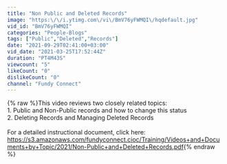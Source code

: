 ```yaml
---
title: "Non Public and Deleted Records"
image: "https:\/\/i.ytimg.com\/vi\/BmV76yFWMQI\/hqdefault.jpg"
vid_id: "BmV76yFWMQI"
categories: "People-Blogs"
tags: ["Public","Deleted","Records"]
date: "2021-09-29T02:41:00+03:00"
vid_date: "2021-03-25T17:52:44Z"
duration: "PT4M43S"
viewcount: "5"
likeCount: "0"
dislikeCount: "0"
channel: "Fundy Connect"
---
```

{% raw %}This video reviews two closely related topics:<br />1. Public and Non-Public records and how to change this status<br />2. Deleting Records and Managing Deleted Records<br /><br />For a detailed instructional document, click here:<br /><a rel="nofollow" target="blank" href="https://s3.amazonaws.com/fundyconnect.cioc/Training/Videos+and+Documents+by+Topic/2021/Non-Public+and+Deleted+Records.pdf">https://s3.amazonaws.com/fundyconnect.cioc/Training/Videos+and+Documents+by+Topic/2021/Non-Public+and+Deleted+Records.pdf</a>{% endraw %}
